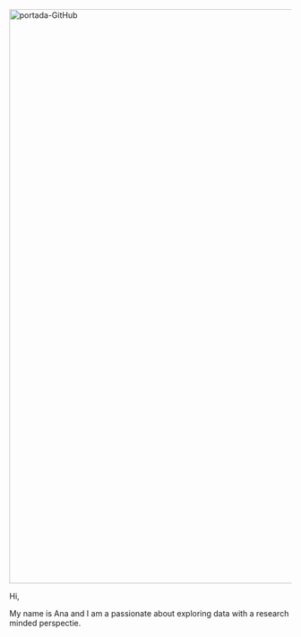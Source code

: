 <img width="1536" height="1024" alt="portada-GitHub" src="https://github.com/user-attachments/assets/3284f784-a8d1-4f4a-b2b6-12f17c726a1e" />

Hi,

My name is Ana and I am a passionate about exploring data with a research minded perspectie. 
